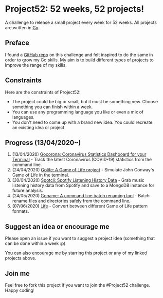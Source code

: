 # Project52: 52 weeks, 52 projects!

A challenge to release a small project every week for 52 weeks. All projects are written in [Go](https://golang.org/).

## Preface

I found a [GitHub repo](https://github.com/kkdai/project52) on this challenge and felt inspired to do the same in order to grow my Go skills. My aim is to build different types of projects to improve the range of my skills.

## Constraints

Here are the constraints of Project52:

- The project could be big or small, but it must be something new. Choose something you can finish within a week.
- You can use any programming language you like or even a mix of languages.
- You don't need to come up with a brand new idea. You could recreate an existing idea or project.

## Progress (13/04/2020~)

1. (13/04/2020) [Gocorona: Coronavirus Statistics Dashboard for your Terminal](https://github.com/ayoisaiah/gocorona) - Track the latest Coronavirus (COVID-19) statistics from the command line.
2. (24/04/2020) [Golife: A Game of Life project](https://github.com/ayoisaiah/golife) - Simulate John Conway's Game of Life in the terminal.
3. (30/04/2020) [Spotcli: Spotify Listening History Data](https://github.com/ayoisaiah/spotcli) - Grab music listening history data from Spotify and save to a MongoDB instance for future analysis.
4. (24/05/2020) [Goname: A command line batch renaming tool](https://github.com/ayoisaiah/goname) - Batch rename files and directories safely from the command line.
5. (07/06/2020) [Life](https://github.com/ayoisaiah/life) - Convert between different Game of Life pattern formats.

## Suggest an idea or encourage me

Please open an issue if you want to suggest a project idea (something that can be done within a week :p).

You can also encourage me by starring this project or any of my linked projects above.

## Join me

Feel free to fork this project if you want to join the #Project52 challenge. Happy coding!
